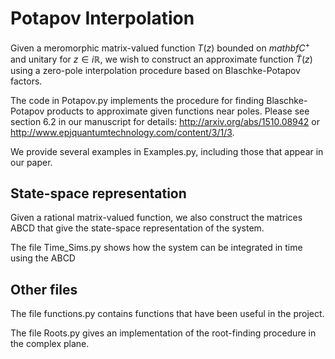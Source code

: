 # Potapov Interpolation
Given a meromorphic matrix-valued function $T(z)$ bounded on $mathbf{C}^+$ and unitary for $z \in i \mathbb{R}$, we wish to construct an approximate function $\tilde{T}(z)$ using a zero-pole interpolation procedure based on Blaschke-Potapov factors.

The code in Potapov.py implements the procedure for finding Blaschke-Potapov products to approximate given functions near poles. Please see section 6.2 in our manuscript for details: http://arxiv.org/abs/1510.08942 or http://www.epjquantumtechnology.com/content/3/1/3.

We provide several examples in Examples.py, including those that appear in our paper. 

## State-space representation
Given a rational matrix-valued function, we also construct the matrices ABCD that give the state-space representation of the system.

The file Time_Sims.py shows how the system can be integrated in time using the ABCD

## Other files

The file functions.py contains functions that have been useful in the project.

The file Roots.py gives an implementation of the root-finding procedure in the complex plane.
